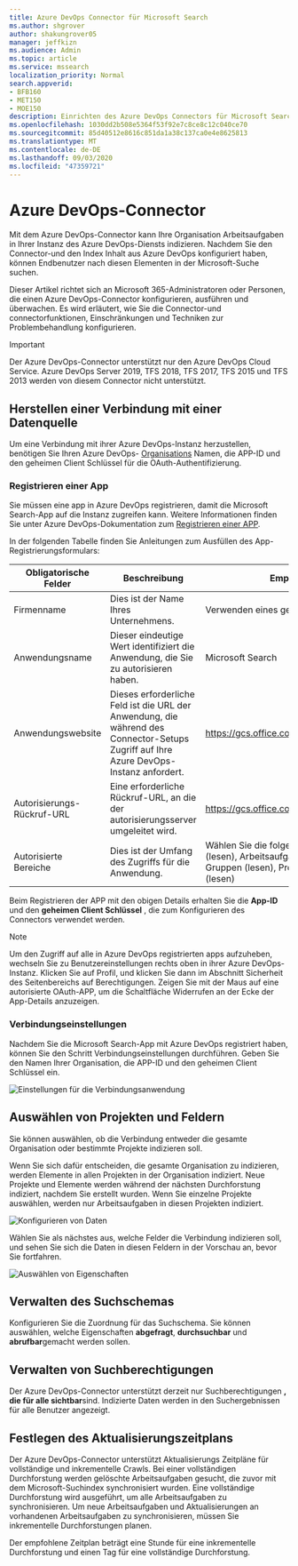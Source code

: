 ```yaml
---
title: Azure DevOps Connector für Microsoft Search
ms.author: shgrover
author: shakungrover05
manager: jeffkizn
ms.audience: Admin
ms.topic: article
ms.service: mssearch
localization_priority: Normal
search.appverid:
- BFB160
- MET150
- MOE150
description: Einrichten des Azure DevOps Connectors für Microsoft Search
ms.openlocfilehash: 1030dd2b508e5364f53f92e7c8ce8c12c040ce70
ms.sourcegitcommit: 85d40512e8616c851da1a38c137ca0e4e8625813
ms.translationtype: MT
ms.contentlocale: de-DE
ms.lasthandoff: 09/03/2020
ms.locfileid: "47359721"
---
```

# <a name="azure-devops-connector"></a>Azure DevOps-Connector

Mit dem Azure DevOps-Connector kann Ihre Organisation Arbeitsaufgaben in Ihrer Instanz des Azure DevOps-Diensts indizieren. Nachdem Sie den Connector-und den Index Inhalt aus Azure DevOps konfiguriert haben, können Endbenutzer nach diesen Elementen in der Microsoft-Suche suchen.

Dieser Artikel richtet sich an Microsoft 365-Administratoren oder Personen, die einen Azure DevOps-Connector konfigurieren, ausführen und überwachen. Es wird erläutert, wie Sie die Connector-und connectorfunktionen, Einschränkungen und Techniken zur Problembehandlung konfigurieren.

>[!IMPORTANT]
>Der Azure DevOps-Connector unterstützt nur den Azure DevOps Cloud Service. Azure DevOps Server 2019, TFS 2018, TFS 2017, TFS 2015 und TFS 2013 werden von diesem Connector nicht unterstützt.

## <a name="connect-to-a-data-source"></a>Herstellen einer Verbindung mit einer Datenquelle

Um eine Verbindung mit ihrer Azure DevOps-Instanz herzustellen, benötigen Sie Ihren Azure DevOps- [Organisations](https://docs.microsoft.com/azure/devops/organizations/accounts/create-organization) Namen, die APP-ID und den geheimen Client Schlüssel für die OAuth-Authentifizierung.

### <a name="register-an-app"></a>Registrieren einer App

Sie müssen eine app in Azure DevOps registrieren, damit die Microsoft Search-App auf die Instanz zugreifen kann. Weitere Informationen finden Sie unter Azure DevOps-Dokumentation zum [Registrieren einer APP](https://docs.microsoft.com/azure/devops/integrate/get-started/authentication/oauth?view=azure-devops#register-your-app).

In der folgenden Tabelle finden Sie Anleitungen zum Ausfüllen des App-Registrierungsformulars:

 **Obligatorische Felder** | **Beschreibung**      | **Empfohlener Wert**
--- | --- | ---
| Firmenname         | Dies ist der Name Ihres Unternehmens. | Verwenden eines geeigneten Werts   |
| Anwendungsname     | Dieser eindeutige Wert identifiziert die Anwendung, die Sie zu autorisieren haben.    | Microsoft Search     |
| Anwendungswebsite  | Dieses erforderliche Feld ist die URL der Anwendung, die während des Connector-Setups Zugriff auf Ihre Azure DevOps-Instanz anfordert.  | <https://gcs.office.com/>                |
| Autorisierungs-Rückruf-URL        | Eine erforderliche Rückruf-URL, an die der autorisierungsserver umgeleitet wird. | <https://gcs.office.com/v1.0/admin/oauth/callback>|
| Autorisierte Bereiche | Dies ist der Umfang des Zugriffs für die Anwendung. | Wählen Sie die folgenden Bereiche aus: Identity (lesen), Arbeitsaufgaben (lesen), Variablen Gruppen (lesen), Projekt und Team (lesen), Grafik (lesen)|

Beim Registrieren der APP mit den obigen Details erhalten Sie die **App-ID** und den **geheimen Client Schlüssel** , die zum Konfigurieren des Connectors verwendet werden.

>[!NOTE]
>Um den Zugriff auf alle in Azure DevOps registrierten apps aufzuheben, wechseln Sie zu Benutzereinstellungen rechts oben in ihrer Azure DevOps-Instanz. Klicken Sie auf Profil, und klicken Sie dann im Abschnitt Sicherheit des Seitenbereichs auf Berechtigungen. Zeigen Sie mit der Maus auf eine autorisierte OAuth-APP, um die Schaltfläche Widerrufen an der Ecke der App-Details anzuzeigen.

### <a name="connection-settings"></a>Verbindungseinstellungen

Nachdem Sie die Microsoft Search-App mit Azure DevOps registriert haben, können Sie den Schritt Verbindungseinstellungen durchführen. Geben Sie den Namen Ihrer Organisation, die APP-ID und den geheimen Client Schlüssel ein.

![Einstellungen für die Verbindungsanwendung](media/ADO_Connection_settings_2.png)

## <a name="select-projects-and-fields"></a>Auswählen von Projekten und Feldern

Sie können auswählen, ob die Verbindung entweder die gesamte Organisation oder bestimmte Projekte indizieren soll.

Wenn Sie sich dafür entscheiden, die gesamte Organisation zu indizieren, werden Elemente in allen Projekten in der Organisation indiziert. Neue Projekte und Elemente werden während der nächsten Durchforstung indiziert, nachdem Sie erstellt wurden. Wenn Sie einzelne Projekte auswählen, werden nur Arbeitsaufgaben in diesen Projekten indiziert.

![Konfigurieren von Daten](media/ADO_Configure_data.png)

Wählen Sie als nächstes aus, welche Felder die Verbindung indizieren soll, und sehen Sie sich die Daten in diesen Feldern in der Vorschau an, bevor Sie fortfahren.

![Auswählen von Eigenschaften](media/ADO_choose_properties.png)

## <a name="manage-the-search-schema"></a>Verwalten des Suchschemas

Konfigurieren Sie die Zuordnung für das Suchschema. Sie können auswählen, welche Eigenschaften **abgefragt**, **durchsuchbar** und **abrufbar**gemacht werden sollen.

## <a name="manage-search-permissions"></a>Verwalten von Suchberechtigungen

Der Azure DevOps-Connector unterstützt derzeit nur Suchberechtigungen **, die für alle sichtbar**sind. Indizierte Daten werden in den Suchergebnissen für alle Benutzer angezeigt.

## <a name="set-the-refresh-schedule"></a>Festlegen des Aktualisierungszeitplans

Der Azure DevOps-Connector unterstützt Aktualisierungs Zeitpläne für vollständige und inkrementelle Crawls. Bei einer vollständigen Durchforstung werden gelöschte Arbeitsaufgaben gesucht, die zuvor mit dem Microsoft-Suchindex synchronisiert wurden. Eine vollständige Durchforstung wird ausgeführt, um alle Arbeitsaufgaben zu synchronisieren. Um neue Arbeitsaufgaben und Aktualisierungen an vorhandenen Arbeitsaufgaben zu synchronisieren, müssen Sie inkrementelle Durchforstungen planen.

Der empfohlene Zeitplan beträgt eine Stunde für eine inkrementelle Durchforstung und einen Tag für eine vollständige Durchforstung.
